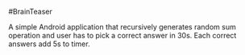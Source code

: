 #BrainTeaser

A simple Android application that recursively generates random sum operation and user has to pick a correct answer
in 30s. Each correct answers add 5s to timer.